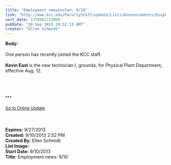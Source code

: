 ```yaml
---
title: "Employment news&colon; 9/10"
link: "http://www.kcc.edu/FacultyStaff/update/Lists/Announcements/DispForm.aspx?ID=1237"
sort_date: 1378842733000
pubDate: "10 Sep 2013 19:52:13 GMT"
creator: "Ellen Schmidt"
---
```


<div><b>Body:</b> <div class="ExternalClass221F2DC56714439D8ACFCDC6A3DB68A0"><div> </div>
<div>One person has recently joined the KCC staff.</div>
<div> </div>
<div><strong>Kevin East </strong>is the new technician I, grounds, for Physical Plant Department, effective Aug. 12.</div>
<div> </div>
<div> </div>
<div> </div>
<div> </div>
<div>
<div></div>
<div>
<div></div>
<div>
<div><font size="2">***</font></div>
<div><font size="2"></font> </div>
<div></div>
<div><font size="2"></font></div>
<div><font size="2"><a href="/FacultyStaff/update/Pages/dailyupdate.aspx">Go to Online Update</a></font></div>
<div><font size="2"></font></div></div>
<div> </div>
<div> </div>
<div> </div></div></div></div></div>
<div><b>Expires:</b> 9/27/2013</div>
<div><b>Created:</b> 9/10/2013 2:52 PM</div>
<div><b>Created By:</b> Ellen Schmidt</div>
<div><b>List Image:</b> <a href="http://www.kcc.edu/FacultyStaff/update/PublishingImages/Kevin-East.jpg"></a></div>
<div><b>Start Date:</b> 9/10/2013</div>
<div><b>Title:</b> Employment news: 9/10</div>

